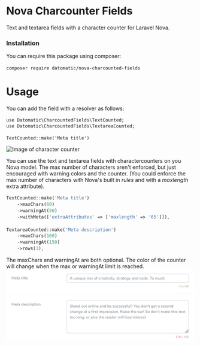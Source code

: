 # Nova Charcounter Fields
Text and textarea fields with a character counter for Laravel Nova.

### Installation
You can require this package using composer:

```composer require datomatic/nova-charcounted-fields```

# Usage

You can add the field with a resolver as follows:
```
use Datomatic\CharcountedFields\TextCounted;
use Datomatic\CharcountedFields\TextareaCounted;

TextCounted::make('Meta title')
```

![Image of character counter](docs/screenshot.jpg)

You can use the text and textarea fields with charactercounters on you Nova model. The max number of characters aren't enforced, but just encouraged with warning colors and the counter. (You could enforce the max number of characters with Nova's built in _rules_ and with a _maxlength_ extra attribute).

```php
TextCounted::make('Meta title')
    ->maxChars(60)
    ->warningAt(50)
    ->withMeta(['extraAttributes' => ['maxlength' => '65']]),

TextareaCounted::make('Meta description')
    ->maxChars(160)
    ->warningAt(150)
    ->rows(3),
```

The maxChars and warningAt are both optional. The color of the counter will change when the max or warningAt limit is reached.
![Image of character counter with indication](docs/screenshot-errors.jpg)
